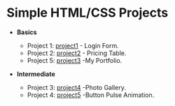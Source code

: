 # Simple HTML/CSS Projects

- **Basics**
  - Project 1: [project1](basics/project1) - Login Form.
  - Project 2: [project2](basics/project2) - Pricing Table.
  - Project 5: [project3](https://github.com/gayuanprabhu/simple-html-css-projects/blob/main/portfo.html) -My Portfolio.

- **Intermediate**
  - Project 3: [project4](https://github.com/gayuanprabhu/simple-html-css-projects/blob/main/gallery.html) -Photo Gallery.
  - Project 4: [project5](https://github.com/gayuanprabhu/simple-html-css-projects/blob/main/buttonanimation.html) -Button Pulse Animation.

